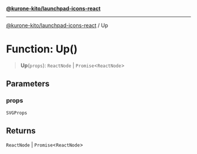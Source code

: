 [**@kurone-kito/launchpad-icons-react**](../README.md)

***

[@kurone-kito/launchpad-icons-react](../globals.md) / Up

# Function: Up()

> **Up**(`props`): `ReactNode` \| `Promise`\<`ReactNode`\>

## Parameters

### props

`SVGProps`

## Returns

`ReactNode` \| `Promise`\<`ReactNode`\>
